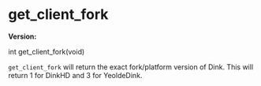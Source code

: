 # get_client_fork

**Version:** <VersionInfo yedink="" standalone />&nbsp;<VersionInfo dinkhd="1.98+" standalone />

<Prototype>int get_client_fork(void)</Prototype>

`get_client_fork` will return the exact fork/platform version of Dink. This will return 1 for DinkHD and 3 for YeoldeDink.